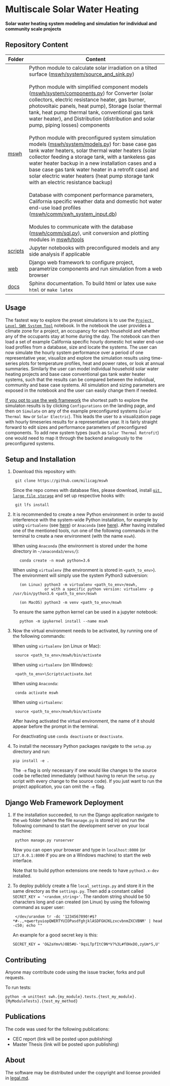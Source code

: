 # Multiscale Solar Water Heating
**Solar water heating system modeling and simulation for individual and community scale projects**

## Repository Content

Folder | Content
------ | ------
[mswh](mswh) | Python module to calculate solar irradiation on a tilted surface ([mswh/system/source_and_sink.py](mswh/system/source_and_sink.py)) <br><br> Python module with simplified component models ([mswh/system/components.py](mswh/system/components.py)) for Converter (solar collectors, electric resistance heater, gas burner, photovoltaic panels, heat pump), Storage (solar thermal tank, heat pump thermal tank, conventional gas tank water heater), and Distribution (distribution and solar pump, piping losses) components <br><br> Python module with preconfigured system simulation models ([mswh/system/models.py](mswh/system/models.py)) for: base case gas tank water heaters, solar thermal water heaters (solar collector feeding a storage tank, with a tankeless gas water heater backup in a new installation cases and a base case gas tank water heater in a retrofit case) and solar electric water heaters (heat pump storage tank with an electric resistance backup) <br><br> Database with component performance parameters, California specific weather data and domestic hot water end-use load profiles ([mswh/comm/swh_system_input.db](mswh/comm/swh_system_input.db)) <br><br> Modules to communicate with the database ([mswh/comm/sql.py](mswh/comm/sql.py)), unit conversion and plotting modules in [mswh/tools](mswh/tools)
[scripts](scripts) | Jupyter notebooks with preconfigured models and any side analysis if applicable
[web](web) | Django web framework to configure project, parametrize components and run simulation from a web browser
[docs](docs) | Sphinx documentation. To build html or latex use `make html` or `make latex`

## Usage

The fastest way to explore the preset simulations is to use the [`Project Level SWH System Tool`](scripts/Project&#32;Level&#32;SWH&#32;System&#32;Tool.ipynb) notebook. In the notebook the user provides a climate zone for a project, an occupancy for each household and whether any of the occupants stay at home during the day. The notebook can then load a set of example California specific hourly domestic hot water end-use load profiles from a database, size and locate the systems. The user can now simulate the hourly system performance over a period of one representative year, visualize and explore the simulation results using time-series plots for temperature profiles, heat and power rates, or look at annual summaries. Similarly the user can model individual household solar water heating projects and base case conventional gas tank water heater systems, such that the results can be compared between the individual, community and base case systems. All simulation and sizing parameters are exposed in the notebook and the user can easily change them if needed.

[If you opt to use the web framework](#django-web-framework-deployment) the shortest path to explore the simulaton results is by clicking `Configurations` on the landing page, and then on `Simulate` on
any of the example preconfigured systems (`Solar Thermal New` or `Solar Electric`). This leads the user to a visualization page with hourly timeseries results for a representative year. It is fairly straight forward to edit sizes and performance
parameters of preconfigured components. To add new system types (such as `Solar Thermal Retrofit`) one would need to map it through the backend analogously to the preconfigured systems.

## Setup and Installation

1. Download this repository with:

        git clone https://github.com/milicag/mswh

     Since the repo comes with database files, please download, install [`git large file storage`](https://git-lfs.github.com/) and set up respective hooks with:

        git lfs install

2. It is recommended to create a new Python environment in order to avoid interference with the system-wide Python installation, for example by using `virtualenv` (see [here](https://packaging.python.org/guides/installing-using-pip-and-virtualenv/)) or `Anaconda` (see [here](https://docs.anaconda.com/anaconda/install/)). After having installed one of the mentioned tools, run one of the following commands in the terminal to create a new environment (with the name `mswh`).

    When using `Anaconda` (the environment is stored under the home directory in `~/anaconda3/envs/`):

          conda create -n mswh python=3.6

    When using `virtualenv` (the environment is stored in `<path_to_env>`). The environment will simply use the system Python3 subversion:

          (on Linux) python3 -m virtualenv <path_to_env>/mswh,
                     or with a specific python version: virtualenv -p /usr/bin/python3.6 <path_to_env>/mswh

          (on MacOS) python3 -m venv <path_to_env>/mswh

     To ensure the same python kernel can be used in a jupyter notebook:

          python -m ipykernel install --name mswh

3. Now the virtual environment needs to be activated, by running one of the following commands:

    When using `virtualenv` (on Linux or Mac):

        source <path_to_env>/mswh/bin/activate

    When using `virtualenv` (on Windows):

        <path_to_env>\Scripts\activate.bat

    When using `Anaconda`:

        conda activate mswh

    When using `virtualenv`:

        source <path_to_env>/mswh/bin/activate

    After having activated the virtual environment, the name of it should appear before the prompt in the terminal.

    For deactivating use `conda deactivate` or `deactivate`.

4.  To install the necessary Python packages navigate to the `setup.py` directory and run:

        pip install -e .

    The `-e` flag is only necessary if one would like changes to the source code be reflected immediately (without having to rerun the `setup.py` script with every change to the source code). If you just want to run the project application, you can omit the `-e` flag.

## Django Web Framework Deployment

1. If the installation succeeded, to run the Django application navigate to the `web` folder (where the file `manage.py` is stored in) and run the following command to start the development server on your local machine:

        python manage.py runserver

   Now you can open your browser and type in `localhost:8000` (or `127.0.0.1:8000` if you are on a Windows machine) to start the web interface.

   Note that to build python extensions one needs to have `python3.x-dev` installed.

2. To deploy publicly create a file `local_settings.py` and store it in the same directory as the `settings.py`. Then add a constant called `SECRET_KEY = '<random_string>'`. The random string should be 50 characters long and can created (on Linux) by using the following command as super user:

        </dev/urandom tr -dc '1234567890!#$?*#-.,+qwertyuiopQWERTYUIOPasdfghjklASDFGHJKLzxcvbnmZXCVBNM' | head -c50; echo ""

    An example for a good secret key is this:

    `SECRET_KEY = 'O&2aYmv%)0B5#U-'9qsLTpfItC9N*V?%3L#fOHxDO,zyUm*S,U'`

## Contributing

Anyone may contribute code using the issue tracker, forks and pull requests.

To run tests:

    python -m unittest swh.{my_module}.tests.{test_my_module}.{MyModuleTests}.{test_my_method}

## Publications

The code was used for the following publications:
* CEC report (link will be posted upon publishing)
* Master Thesis (link will be posted upon publishing)

## About

The software may be distributed under the copyright and license provided in [legal.md](legal.md).
